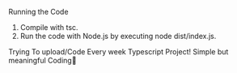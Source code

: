 Running the Code

1. Compile with tsc.
2. Run the code with Node.js by executing node dist/index.js.

Trying To upload/Code Every week Typescript Project! Simple but meaningful Coding🤍
